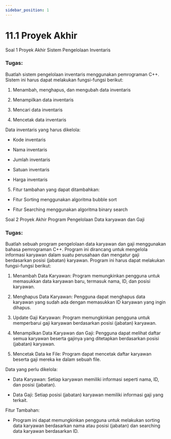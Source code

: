 ```yaml
---
sidebar_position: 1
---
```


# 11.1 Proyek Akhir


Soal 1 Proyek Akhir Sistem Pengelolaan Inventaris

### Tugas:

Buatlah sistem pengelolaan inventaris menggunakan pemrograman C++. Sistem ini harus dapat melakukan fungsi-fungsi berikut:

1.  Menambah, menghapus, dan mengubah data inventaris
    
2.  Menampilkan data inventaris
    
3.  Mencari data inventaris
    
4.  Mencetak data inventaris
    

Data inventaris yang harus dikelola:

-   Kode inventaris
    
-   Nama inventaris
    
-   Jumlah inventaris
    
-   Satuan inventaris
    
-   Harga inventaris
    

5.  Fitur tambahan yang dapat ditambahkan:
    

-   Fitur Sorting menggunakan algoritma bubble sort
    
-   Fitur Searching menggunakan algoritma binary search


Soal 2 Proyek Akhir Program Pengelolaan Data karyawan dan Gaji

### Tugas:

Buatlah sebuah program pengelolaan data karyawan dan gaji menggunakan bahasa pemrograman C++. Program ini dirancang untuk mengelola informasi karyawan dalam suatu perusahaan dan mengatur gaji berdasarkan posisi (jabatan) karyawan. Program ini harus dapat melakukan fungsi-fungsi berikut:

  

1.  Menambah Data Karyawan: Program memungkinkan pengguna untuk memasukkan data karyawan baru, termasuk nama, ID, dan posisi karyawan.
    

  

2.  Menghapus Data Karyawan: Pengguna dapat menghapus data karyawan yang sudah ada dengan memasukkan ID karyawan yang ingin dihapus.
    

  

3.  Update Gaji Karyawan: Program memungkinkan pengguna untuk memperbarui gaji karyawan berdasarkan posisi (jabatan) karyawan.
    

  

4.  Menampilkan Data Karyawan dan Gaji: Pengguna dapat melihat daftar semua karyawan beserta gajinya yang ditetapkan berdasarkan posisi (jabatan) karyawan.
    

  

5.  Mencetak Data ke File: Program dapat mencetak daftar karyawan beserta gaji mereka ke dalam sebuah file.
    

  

Data yang perlu dikelola:

  

-   Data Karyawan: Setiap karyawan memiliki informasi seperti nama, ID, dan posisi (jabatan).
    
-   Data Gaji: Setiap posisi (jabatan) karyawan memiliki informasi gaji yang terkait.
    

Fitur Tambahan:

  

-   Program ini dapat memungkinkan pengguna untuk melakukan sorting data karyawan berdasarkan nama atau posisi (jabatan) dan searching data karyawan berdasarkan ID.